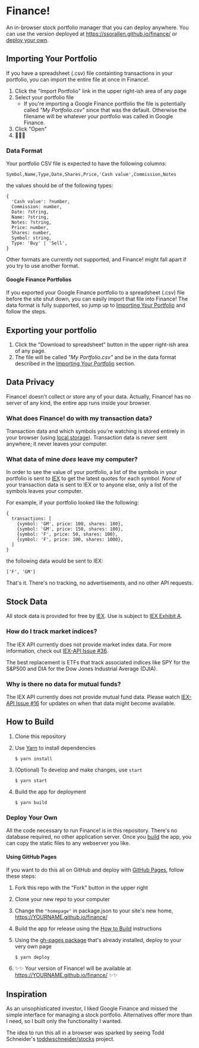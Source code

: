 # Finance!

An in-browser stock portfolio manager that you can deploy anywhere. You can use the version
deployed at https://ssorallen.github.io/finance/ or [deploy your own](#deploy-your-own).

## Importing Your Portfolio

If you have a spreadsheet (.csv) file containting transactions in your portfolio, you can import the
entire file at once in Finance!.

1. Click the "Import Portfolio" link in the upper right-ish area of any page
2. Select your portfolio file
   * If you're importing a Google Finance portfolio the file is potentially called
     _"My Portfolio.csv"_ since that was the default. Otherwise the filename will be whatever your
     portfolio was called in Google Finance.
3. Click "Open"
4. 🎉🎉🎉

### Data Format

Your portfolio CSV file is expected to have the following columns:

```
Symbol,Name,Type,Date,Shares,Price,'Cash value',Commission,Notes
```

the values should be of the following types:

```
{
  'Cash value': ?number,
  Commission: number,
  Date: ?string,
  Name: ?string,
  Notes: ?string,
  Price: number,
  Shares: number,
  Symbol: string,
  Type: 'Buy' | 'Sell',
}
```

Other formats are currently not supported, and Finance! might fall apart if you try to use another
format.

#### Google Finance Portfolios

If you exported your Google Finance portfolio to a spreadsheet (.csv) file before the site shut
down, you can easily import that file into Finance! The data format is fully supported, so jump up
to [Importing Your Portfolio](#importing-your-portfolio) and follow the steps.

## Exporting your portfolio

1. Click the "Download to spreadsheet" button in the upper right-ish area of any page.
2. The file will be called _"My Portfolio.csv"_ and be in the data format described in the
   [Importing Your Portfolio](#importing-your-portfolio) section.

## Data Privacy

Finance! doesn't collect or store any of your data. Actually, Finance! has no server of any kind,
the entire app runs inside your browser.

### What does Finance! do with my transaction data?

Transaction data and which symbols you're watching is stored entirely in your browser (using
[local storage][0]). Transaction data is never sent anywhere; it never leaves your computer.

### What data of mine *does* leave my computer?

In order to see the value of your portfolio, a list of the symbols in your portfolio is sent to
[IEX][1] to get the latest quotes for each symbol. *None* of your transaction data is sent to IEX or
to anyone else, only a list of the symbols leaves your computer.

For example, if your portfolio looked like the following:

```
{
  transactions: [
    {symbol: 'GM', price: 100, shares: 100},
    {symbol: 'GM', price: 150, shares: 100},
    {symbol: 'F', price: 50, shares: 100},
    {symbol: 'F', price: 100, shares: 1000},
  ]
}
```

the following data would be sent to IEX:

```
['F', 'GM']
```

That's it. There's no tracking, no advertisements, and no other API requests.

## Stock Data

All stock data is provided for free by [IEX][2]. Use is subject to [IEX Exhibit A][3].

### How do I track market indices?

The IEX API currently does not provide market index data. For more information, check out
[IEX-API Issue #36][5].

The best replacement is ETFs that track associated indices like SPY for the S&P500 and DIA for the
Dow Jones Industrial Average (DJIA).

### Why is there no data for mutual funds?

The IEX API currently does not provide mutual fund data. Please watch [IEX-API Issue #16][4] for
updates on when that data might become available.

## How to Build

1. Clone this repository
2. Use [Yarn][7] to install dependencies

       $ yarn install
3. (Optional) To develop and make changes, use `start`

       $ yarn start
4. Build the app for deployment

       $ yarn build

### Deploy Your Own

All the code necessary to run Finance! is in this repository. There's no database required, no
other application server. Once you [build](#how-to-build) the app, you can copy the static files to
any webserver you like.

#### Using GitHub Pages

If you want to do this all on GitHub and deploy with [GitHub Pages][6], follow these steps:

1. Fork this repo with the "Fork" button in the upper right
2. Clone your new repo to your computer
3. Change the `"homepage"` in package.json to your site's new home,
   https://YOURNAME.github.io/finance/
4. Build the app for release using the [How to Build](#how-to-build) instructions
5. Using the [gh-pages package][8] that's already installed, deploy to your very own page

       $ yarn deploy
6. ✨✨ Your version of Finance! will be available at https://YOURNAME.github.io/finance/ ✨✨

## Inspiration

As an unsophisticated investor, I liked Google Finance and missed the simple interface for managing
a stock portfolio. Alternatives offer more than I need, so I built only the functionality I wanted.

The idea to run this all in a browser was sparked by seeing Todd Schneider's
[toddwschneider/stocks](https://github.com/toddwschneider/stocks) project.

[0]: https://developer.mozilla.org/en-US/docs/Web/API/Window/localStorage
[1]: https://iextrading.com/
[2]: https://iextrading.com/developer/
[3]: https://iextrading.com/api-exhibit-a/
[4]: https://github.com/iexg/IEX-API/issues/16
[5]: https://github.com/iexg/IEX-API/issues/36
[6]: https://help.github.com/articles/user-organization-and-project-pages/
[7]: https://yarnpkg.com/
[8]: https://github.com/tschaub/gh-pages
